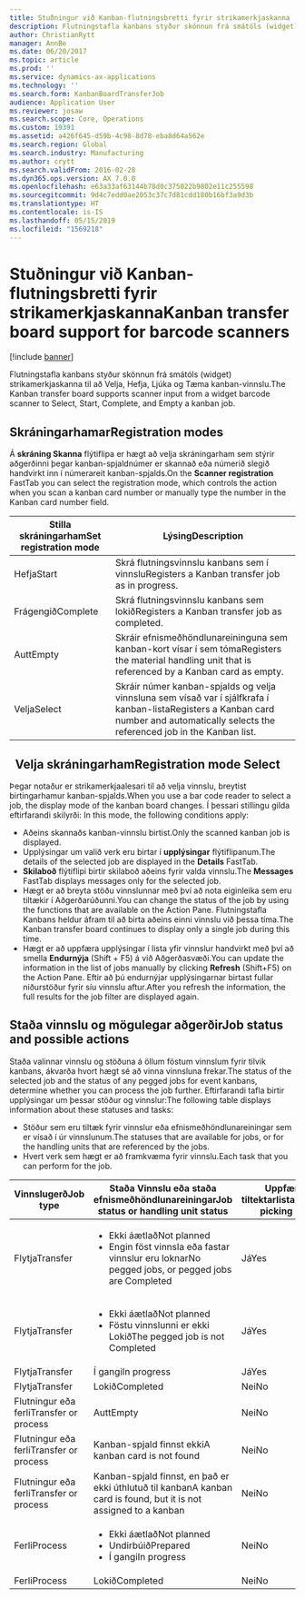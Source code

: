```yaml
---
title: Stuðningur við Kanban-flutningsbretti fyrir strikamerkjaskanna
description: Flutningstafla kanbans styður skönnun frá smátóls (widget) strikamerkjaskanna til að Velja, Hefja, Ljúka og Tæma kanban-vinnslu.
author: ChristianRytt
manager: AnnBe
ms.date: 06/20/2017
ms.topic: article
ms.prod: ''
ms.service: dynamics-ax-applications
ms.technology: ''
ms.search.form: KanbanBoardTransferJob
audience: Application User
ms.reviewer: josaw
ms.search.scope: Core, Operations
ms.custom: 19391
ms.assetid: a426f645-d59b-4c98-8d78-eba8d64a562e
ms.search.region: Global
ms.search.industry: Manufacturing
ms.author: crytt
ms.search.validFrom: 2016-02-28
ms.dyn365.ops.version: AX 7.0.0
ms.openlocfilehash: e63a33af63144b78d0c375022b9802e11c255598
ms.sourcegitcommit: 9d4c7edd0ae2053c37c7d81cdd180b16bf3a9d3b
ms.translationtype: HT
ms.contentlocale: is-IS
ms.lasthandoff: 05/15/2019
ms.locfileid: "1569218"
---
```

# <a name="kanban-transfer-board-support-for-barcode-scanners"></a><span data-ttu-id="e37f9-103">Stuðningur við Kanban-flutningsbretti fyrir strikamerkjaskanna</span><span class="sxs-lookup"><span data-stu-id="e37f9-103">Kanban transfer board support for barcode scanners</span></span>

[!include [banner](../includes/banner.md)]

<span data-ttu-id="e37f9-104">Flutningstafla kanbans styður skönnun frá smátóls (widget) strikamerkjaskanna til að Velja, Hefja, Ljúka og Tæma kanban-vinnslu.</span><span class="sxs-lookup"><span data-stu-id="e37f9-104">The Kanban transfer board supports scanner input from a widget barcode scanner to Select, Start, Complete, and Empty a kanban job.</span></span>

<a name="registration-modes"></a><span data-ttu-id="e37f9-105">Skráningarhamar</span><span class="sxs-lookup"><span data-stu-id="e37f9-105">Registration modes</span></span>
------------------

<span data-ttu-id="e37f9-106">Á **skráning Skanna** flýtiflipa er hægt að velja skráningarham sem stýrir aðgerðinni þegar kanban-spjaldnúmer er skannað eða númerið slegið handvirkt inn í númerareit kanban-spjalds.</span><span class="sxs-lookup"><span data-stu-id="e37f9-106">On the **Scanner registration** FastTab you can select the registration mode, which controls the action when you scan a kanban card number or manually type the number in the Kanban card number field.</span></span>

| <span data-ttu-id="e37f9-107">Stilla skráningarham</span><span class="sxs-lookup"><span data-stu-id="e37f9-107">Set registration mode</span></span> | <span data-ttu-id="e37f9-108">Lýsing</span><span class="sxs-lookup"><span data-stu-id="e37f9-108">Description</span></span>                                                                                     |
|-----------------------|-------------------------------------------------------------------------------------------------|
| <span data-ttu-id="e37f9-109">Hefja</span><span class="sxs-lookup"><span data-stu-id="e37f9-109">Start</span></span>                 | <span data-ttu-id="e37f9-110">Skrá flutningsvinnslu kanbans sem í vinnslu</span><span class="sxs-lookup"><span data-stu-id="e37f9-110">Registers a Kanban transfer job as in progress.</span></span>                                                 |
| <span data-ttu-id="e37f9-111">Frágengið</span><span class="sxs-lookup"><span data-stu-id="e37f9-111">Complete</span></span>              | <span data-ttu-id="e37f9-112">Skrá flutningsvinnslu kanbans sem lokið</span><span class="sxs-lookup"><span data-stu-id="e37f9-112">Registers a Kanban transfer job as completed.</span></span>                                                   |
| <span data-ttu-id="e37f9-113">Autt</span><span class="sxs-lookup"><span data-stu-id="e37f9-113">Empty</span></span>                 | <span data-ttu-id="e37f9-114">Skráir efnismeðhöndlunareininguna sem kanban-kort vísar í sem tóma</span><span class="sxs-lookup"><span data-stu-id="e37f9-114">Registers the material handling unit that is referenced by a Kanban card as empty.</span></span>              |
| <span data-ttu-id="e37f9-115">Velja</span><span class="sxs-lookup"><span data-stu-id="e37f9-115">Select</span></span>                | <span data-ttu-id="e37f9-116">Skráir númer kanban-spjalds og velja vinnsluna sem vísað var í sjálfkrafa í kanban-lista</span><span class="sxs-lookup"><span data-stu-id="e37f9-116">Registers a Kanban card number and automatically selects the referenced job in the Kanban list.</span></span> |

 
<span data-ttu-id="e37f9-117">Velja skráningarham</span><span class="sxs-lookup"><span data-stu-id="e37f9-117">Registration mode Select</span></span>
------------------------

<span data-ttu-id="e37f9-118">Þegar notaður er strikamerkjaalesari til að velja vinnslu, breytist birtingarhamur kanban-spjalds.</span><span class="sxs-lookup"><span data-stu-id="e37f9-118">When you use a bar code reader to select a job, the display mode of the kanban board changes.</span></span><span data-ttu-id="e37f9-119"> Í þessari stillingu gilda eftirfarandi skilyrði:</span><span class="sxs-lookup"><span data-stu-id="e37f9-119"> In this mode, the following conditions apply:</span></span>

-   <span data-ttu-id="e37f9-120">Aðeins skannaðs kanban-vinnslu birtist.</span><span class="sxs-lookup"><span data-stu-id="e37f9-120">Only the scanned kanban job is displayed.</span></span>
-   <span data-ttu-id="e37f9-121">Upplýsingar um valið verk eru birtar í **upplýsingar** flýtiflipanum.</span><span class="sxs-lookup"><span data-stu-id="e37f9-121">The details of the selected job are displayed in the **Details** FastTab.</span></span>
-   <span data-ttu-id="e37f9-122">**Skilaboð** flýtiflipi birtir skilaboð aðeins fyrir valda vinnslu.</span><span class="sxs-lookup"><span data-stu-id="e37f9-122">The **Messages** FastTab displays messages only for the selected job.</span></span>
-   <span data-ttu-id="e37f9-123">Hægt er að breyta stöðu vinnslunnar með því að nota eiginleika sem eru tiltækir í Aðgerðarúðunni.</span><span class="sxs-lookup"><span data-stu-id="e37f9-123">You can change the status of the job by using the functions that are available on the Action Pane.</span></span> <span data-ttu-id="e37f9-124">Flutningstafla Kanbans heldur áfram til að birta aðeins einni vinnslu við þessa tíma.</span><span class="sxs-lookup"><span data-stu-id="e37f9-124">The Kanban transfer board continues to display only a single job during this time.</span></span>
-   <span data-ttu-id="e37f9-125">Hægt er að uppfæra upplýsingar í lista yfir vinnslur handvirkt með því að smella **Endurnýja** (Shift + F5) á við Aðgerðasvæði.</span><span class="sxs-lookup"><span data-stu-id="e37f9-125">You can update the information in the list of jobs manually by clicking **Refresh** (Shift+F5) on the Action Pane.</span></span> <span data-ttu-id="e37f9-126">Eftir að þú endurnýjar upplýsingarnar birtast fullar niðurstöður fyrir síu vinnslu aftur.</span><span class="sxs-lookup"><span data-stu-id="e37f9-126">After you refresh the information, the full results for the job filter are displayed again.</span></span>

## <a name="job-status-and-possible-actions"></a><span data-ttu-id="e37f9-127">Staða vinnslu og mögulegar aðgerðir</span><span class="sxs-lookup"><span data-stu-id="e37f9-127">Job status and possible actions</span></span>
<span data-ttu-id="e37f9-128">Staða valinnar vinnslu og stöðuna á öllum föstum vinnslum fyrir tilvik kanbans, ákvarða hvort hægt sé að vinna vinnsluna frekar.</span><span class="sxs-lookup"><span data-stu-id="e37f9-128">The status of the selected job and the status of any pegged jobs for event kanbans, determine whether you can process the job further.</span></span> <span data-ttu-id="e37f9-129">Eftirfarandi tafla birtir upplýsingar um þessar stöður og vinnslur:</span><span class="sxs-lookup"><span data-stu-id="e37f9-129">The following table displays information about these statuses and tasks:</span></span>
-   <span data-ttu-id="e37f9-130">Stöður sem eru tiltæk fyrir vinnslur eða efnismeðhöndlunareiningar sem er vísað í úr vinnslunum.</span><span class="sxs-lookup"><span data-stu-id="e37f9-130">The statuses that are available for jobs, or for the handling units that are referenced by the jobs.</span></span>
-   <span data-ttu-id="e37f9-131">Hvert verk sem hægt er að framkvæma fyrir vinnslu.</span><span class="sxs-lookup"><span data-stu-id="e37f9-131">Each task that you can perform for the job.</span></span>

<table>
<colgroup>
<col width="12%" />
<col width="12%" />
<col width="12%" />
<col width="12%" />
<col width="12%" />
<col width="12%" />
<col width="12%" />
<col width="12%" />
</colgroup>
<thead>
<tr class="header">
<th><span data-ttu-id="e37f9-132">Vinnslugerð</span><span class="sxs-lookup"><span data-stu-id="e37f9-132">Job type</span></span></th>
<th><span data-ttu-id="e37f9-133">Staða Vinnslu eða staða efnismeðhöndlunareiningar</span><span class="sxs-lookup"><span data-stu-id="e37f9-133">Job status or handling unit status</span></span></th>
<th><span data-ttu-id="e37f9-134">Uppfæra tiltektarlista</span><span class="sxs-lookup"><span data-stu-id="e37f9-134">Update picking list</span></span></th>
<th><span data-ttu-id="e37f9-135">Hefja</span><span class="sxs-lookup"><span data-stu-id="e37f9-135">Start</span></span></th>
<th><span data-ttu-id="e37f9-136">Uppfæra skráningu</span><span class="sxs-lookup"><span data-stu-id="e37f9-136">Update registration</span></span></th>
<th><span data-ttu-id="e37f9-137">Frágengið</span><span class="sxs-lookup"><span data-stu-id="e37f9-137">Complete</span></span></th>
<th><span data-ttu-id="e37f9-138">Autt</span><span class="sxs-lookup"><span data-stu-id="e37f9-138">Empty</span></span></th>
<th><span data-ttu-id="e37f9-139">Búa til tilvikskanban</span><span class="sxs-lookup"><span data-stu-id="e37f9-139">Create event kanbans</span></span></th>
</tr>
</thead>
<tbody>
<tr class="odd">
<td><span data-ttu-id="e37f9-140">Flytja</span><span class="sxs-lookup"><span data-stu-id="e37f9-140">Transfer</span></span></td>
<td><ul>
<li><span data-ttu-id="e37f9-141">Ekki áætlað</span><span class="sxs-lookup"><span data-stu-id="e37f9-141">Not planned</span></span></li>
<li><span data-ttu-id="e37f9-142">Engin föst vinnsla eða fastar vinnslur eru loknar</span><span class="sxs-lookup"><span data-stu-id="e37f9-142">No pegged jobs, or pegged jobs are Completed</span></span></li>
</ul></td>
<td><span data-ttu-id="e37f9-143">Já</span><span class="sxs-lookup"><span data-stu-id="e37f9-143">Yes</span></span></td>
<td><span data-ttu-id="e37f9-144">Já</span><span class="sxs-lookup"><span data-stu-id="e37f9-144">Yes</span></span></td>
<td><span data-ttu-id="e37f9-145">Já</span><span class="sxs-lookup"><span data-stu-id="e37f9-145">Yes</span></span></td>
<td><span data-ttu-id="e37f9-146">Já</span><span class="sxs-lookup"><span data-stu-id="e37f9-146">Yes</span></span></td>
<td><span data-ttu-id="e37f9-147">Nei</span><span class="sxs-lookup"><span data-stu-id="e37f9-147">No</span></span></td>
<td><span data-ttu-id="e37f9-148">Já</span><span class="sxs-lookup"><span data-stu-id="e37f9-148">Yes</span></span></td>
</tr>
<tr class="even">
<td><span data-ttu-id="e37f9-149">Flytja</span><span class="sxs-lookup"><span data-stu-id="e37f9-149">Transfer</span></span></td>
<td><ul>
<li><span data-ttu-id="e37f9-150">Ekki áætlað</span><span class="sxs-lookup"><span data-stu-id="e37f9-150">Not planned</span></span></li>
<li><span data-ttu-id="e37f9-151">Föstu vinnslunni er ekki Lokið</span><span class="sxs-lookup"><span data-stu-id="e37f9-151">The pegged job is not Completed</span></span></li>
</ul></td>
<td><span data-ttu-id="e37f9-152">Já</span><span class="sxs-lookup"><span data-stu-id="e37f9-152">Yes</span></span></td>
<td><span data-ttu-id="e37f9-153">Nei</span><span class="sxs-lookup"><span data-stu-id="e37f9-153">No</span></span></td>
<td><span data-ttu-id="e37f9-154">Já</span><span class="sxs-lookup"><span data-stu-id="e37f9-154">Yes</span></span></td>
<td><span data-ttu-id="e37f9-155">Nei</span><span class="sxs-lookup"><span data-stu-id="e37f9-155">No</span></span></td>
<td><span data-ttu-id="e37f9-156">Nei</span><span class="sxs-lookup"><span data-stu-id="e37f9-156">No</span></span></td>
<td><span data-ttu-id="e37f9-157">Nei</span><span class="sxs-lookup"><span data-stu-id="e37f9-157">No</span></span></td>
</tr>
<tr class="odd">
<td><span data-ttu-id="e37f9-158">Flytja</span><span class="sxs-lookup"><span data-stu-id="e37f9-158">Transfer</span></span></td>
<td><span data-ttu-id="e37f9-159">Í gangi</span><span class="sxs-lookup"><span data-stu-id="e37f9-159">In progress</span></span></td>
<td><span data-ttu-id="e37f9-160">Já</span><span class="sxs-lookup"><span data-stu-id="e37f9-160">Yes</span></span></td>
<td><span data-ttu-id="e37f9-161">Nei</span><span class="sxs-lookup"><span data-stu-id="e37f9-161">No</span></span></td>
<td><span data-ttu-id="e37f9-162">Já</span><span class="sxs-lookup"><span data-stu-id="e37f9-162">Yes</span></span></td>
<td><span data-ttu-id="e37f9-163">Já</span><span class="sxs-lookup"><span data-stu-id="e37f9-163">Yes</span></span></td>
<td><span data-ttu-id="e37f9-164">Nei</span><span class="sxs-lookup"><span data-stu-id="e37f9-164">No</span></span></td>
<td><span data-ttu-id="e37f9-165">Nei</span><span class="sxs-lookup"><span data-stu-id="e37f9-165">No</span></span></td>
</tr>
<tr class="even">
<td><span data-ttu-id="e37f9-166">Flytja</span><span class="sxs-lookup"><span data-stu-id="e37f9-166">Transfer</span></span></td>
<td><span data-ttu-id="e37f9-167">Lokið</span><span class="sxs-lookup"><span data-stu-id="e37f9-167">Completed</span></span></td>
<td><span data-ttu-id="e37f9-168">Nei</span><span class="sxs-lookup"><span data-stu-id="e37f9-168">No</span></span></td>
<td><span data-ttu-id="e37f9-169">Nei</span><span class="sxs-lookup"><span data-stu-id="e37f9-169">No</span></span></td>
<td><span data-ttu-id="e37f9-170">Nei</span><span class="sxs-lookup"><span data-stu-id="e37f9-170">No</span></span></td>
<td><span data-ttu-id="e37f9-171">Nei</span><span class="sxs-lookup"><span data-stu-id="e37f9-171">No</span></span></td>
<td><span data-ttu-id="e37f9-172">Já</span><span class="sxs-lookup"><span data-stu-id="e37f9-172">Yes</span></span></td>
<td><span data-ttu-id="e37f9-173">Nei</span><span class="sxs-lookup"><span data-stu-id="e37f9-173">No</span></span></td>
</tr>
<tr class="odd">
<td><span data-ttu-id="e37f9-174">Flutningur eða ferli</span><span class="sxs-lookup"><span data-stu-id="e37f9-174">Transfer or process</span></span></td>
<td><span data-ttu-id="e37f9-175">Autt</span><span class="sxs-lookup"><span data-stu-id="e37f9-175">Empty</span></span></td>
<td><span data-ttu-id="e37f9-176">Nei</span><span class="sxs-lookup"><span data-stu-id="e37f9-176">No</span></span></td>
<td><span data-ttu-id="e37f9-177">Nei</span><span class="sxs-lookup"><span data-stu-id="e37f9-177">No</span></span></td>
<td><span data-ttu-id="e37f9-178">Nei</span><span class="sxs-lookup"><span data-stu-id="e37f9-178">No</span></span></td>
<td><span data-ttu-id="e37f9-179">Nei</span><span class="sxs-lookup"><span data-stu-id="e37f9-179">No</span></span></td>
<td><span data-ttu-id="e37f9-180">Nei</span><span class="sxs-lookup"><span data-stu-id="e37f9-180">No</span></span></td>
<td><span data-ttu-id="e37f9-181">Nei</span><span class="sxs-lookup"><span data-stu-id="e37f9-181">No</span></span></td>
</tr>
<tr class="even">
<td><span data-ttu-id="e37f9-182">Flutningur eða ferli</span><span class="sxs-lookup"><span data-stu-id="e37f9-182">Transfer or process</span></span></td>
<td><span data-ttu-id="e37f9-183">Kanban-spjald finnst ekki</span><span class="sxs-lookup"><span data-stu-id="e37f9-183">A kanban card is not found</span></span></td>
<td><span data-ttu-id="e37f9-184">Nei</span><span class="sxs-lookup"><span data-stu-id="e37f9-184">No</span></span></td>
<td><span data-ttu-id="e37f9-185">Nei</span><span class="sxs-lookup"><span data-stu-id="e37f9-185">No</span></span></td>
<td><span data-ttu-id="e37f9-186">Nei</span><span class="sxs-lookup"><span data-stu-id="e37f9-186">No</span></span></td>
<td><span data-ttu-id="e37f9-187">Nei</span><span class="sxs-lookup"><span data-stu-id="e37f9-187">No</span></span></td>
<td><span data-ttu-id="e37f9-188">Nei</span><span class="sxs-lookup"><span data-stu-id="e37f9-188">No</span></span></td>
<td><span data-ttu-id="e37f9-189">Nei</span><span class="sxs-lookup"><span data-stu-id="e37f9-189">No</span></span></td>
</tr>
<tr class="odd">
<td><span data-ttu-id="e37f9-190">Flutningur eða ferli</span><span class="sxs-lookup"><span data-stu-id="e37f9-190">Transfer or process</span></span></td>
<td><span data-ttu-id="e37f9-191">Kanban-spjald finnst, en það er ekki úthlutuð til kanban</span><span class="sxs-lookup"><span data-stu-id="e37f9-191">A kanban card is found, but it is not assigned to a kanban</span></span></td>
<td><span data-ttu-id="e37f9-192">Nei</span><span class="sxs-lookup"><span data-stu-id="e37f9-192">No</span></span></td>
<td><span data-ttu-id="e37f9-193">Nei</span><span class="sxs-lookup"><span data-stu-id="e37f9-193">No</span></span></td>
<td><span data-ttu-id="e37f9-194">Nei</span><span class="sxs-lookup"><span data-stu-id="e37f9-194">No</span></span></td>
<td><span data-ttu-id="e37f9-195">Nei</span><span class="sxs-lookup"><span data-stu-id="e37f9-195">No</span></span></td>
<td><span data-ttu-id="e37f9-196">Nei</span><span class="sxs-lookup"><span data-stu-id="e37f9-196">No</span></span></td>
<td><span data-ttu-id="e37f9-197">Nei</span><span class="sxs-lookup"><span data-stu-id="e37f9-197">No</span></span></td>
</tr>
<tr class="even">
<td><span data-ttu-id="e37f9-198">Ferli</span><span class="sxs-lookup"><span data-stu-id="e37f9-198">Process</span></span></td>
<td><ul>
<li><span data-ttu-id="e37f9-199">Ekki áætlað</span><span class="sxs-lookup"><span data-stu-id="e37f9-199">Not planned</span></span></li>
<li><span data-ttu-id="e37f9-200">Undirbúið</span><span class="sxs-lookup"><span data-stu-id="e37f9-200">Prepared</span></span></li>
<li><span data-ttu-id="e37f9-201">Í gangi</span><span class="sxs-lookup"><span data-stu-id="e37f9-201">In progress</span></span></li>
</ul></td>
<td><span data-ttu-id="e37f9-202">Nei</span><span class="sxs-lookup"><span data-stu-id="e37f9-202">No</span></span></td>
<td><span data-ttu-id="e37f9-203">Nei</span><span class="sxs-lookup"><span data-stu-id="e37f9-203">No</span></span></td>
<td><span data-ttu-id="e37f9-204">Nei</span><span class="sxs-lookup"><span data-stu-id="e37f9-204">No</span></span></td>
<td><span data-ttu-id="e37f9-205">Nei</span><span class="sxs-lookup"><span data-stu-id="e37f9-205">No</span></span></td>
<td><span data-ttu-id="e37f9-206">Nei</span><span class="sxs-lookup"><span data-stu-id="e37f9-206">No</span></span></td>
<td><span data-ttu-id="e37f9-207">Nei</span><span class="sxs-lookup"><span data-stu-id="e37f9-207">No</span></span></td>
</tr>
<tr class="odd">
<td><span data-ttu-id="e37f9-208">Ferli</span><span class="sxs-lookup"><span data-stu-id="e37f9-208">Process</span></span></td>
<td><span data-ttu-id="e37f9-209">Lokið</span><span class="sxs-lookup"><span data-stu-id="e37f9-209">Completed</span></span></td>
<td><span data-ttu-id="e37f9-210">Nei</span><span class="sxs-lookup"><span data-stu-id="e37f9-210">No</span></span></td>
<td><span data-ttu-id="e37f9-211">Nei</span><span class="sxs-lookup"><span data-stu-id="e37f9-211">No</span></span></td>
<td><span data-ttu-id="e37f9-212">Nei</span><span class="sxs-lookup"><span data-stu-id="e37f9-212">No</span></span></td>
<td><span data-ttu-id="e37f9-213">Nei</span><span class="sxs-lookup"><span data-stu-id="e37f9-213">No</span></span></td>
<td><span data-ttu-id="e37f9-214">Nei</span><span class="sxs-lookup"><span data-stu-id="e37f9-214">No</span></span></td>
<td><span data-ttu-id="e37f9-215">Nei</span><span class="sxs-lookup"><span data-stu-id="e37f9-215">No</span></span></td>
</tr>
</tbody>
</table>





